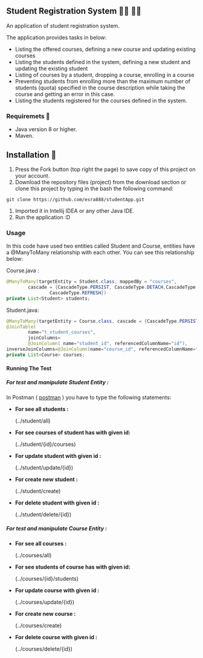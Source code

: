 ## Student Registration System :woman_student: :man_student:

An application of student registration system.

The application provides tasks in below:

- Listing the offered courses, defining a new course and updating existing courses
- Listing the students defined in the system, defining a new student and updating the existing student
- Listing of courses by a student, dropping a course, enrolling in a course
- Preventing students from enrolling more than the maximum number of students (quota) specified in the course description while taking the course and getting an error in this case.
- Listing the students registered for the courses defined in the system. 



### Requiremets 🔧

- Java version 8 or higher.
- Maven.

## Installation 🔌

1. Press the Fork button (top right the page) to save copy of this project on your account.
2. Download the repository files (project) from the download section or clone this project by typing in the bash the following command:

```
git clone https://github.com/esra888/studentApp.git
```

1. Imported it in Intellij IDEA or any other Java IDE.
2. Run the application :D

### Usage

In this code have used two entities called Student and Course, entities have a @ManyToMany relationship with each other. You can see this relationship below:

Course.java : 

```java
@ManyToMany(targetEntity = Student.class, mappedBy = "courses",
        cascade = {CascadeType.PERSIST, CascadeType.DETACH,CascadeType.MERGE,
                CascadeType.REFRESH})
private List<Student> students;
```

Student.java:

```java
@ManyToMany(targetEntity = Course.class, cascade = {CascadeType.PERSIST, CascadeType.DETACH,CascadeType.MERGE,CascadeType.REFRESH} )
@JoinTable(
        name="t_student_courses",
        joinColumns=
        @JoinColumn( name="student_id", referencedColumnName="id"),
inverseJoinColumns=@JoinColumn(name="course_id", referencedColumnName="id"))
private List<Course> courses;
```

#### Running The Test 

##### For test and manipulate Student Entity :

In Postman ( [postman](https://www.postman.com/downloads/) ) you have to type the following statements: 

- **For see all students :**

  (../student/all)

- **For see courses of student has with given id:**

  (../student/{id}/courses)

- **For update student with given id :**

  (../student/update/{id})

- **For create new student :**

  (../student/create)

- **For delete student with given id :**

  (../student/delete/{id})

##### For test and manipulate Course Entity : 

- **For see all courses :**

  (../courses/all)

- **For see students of course has with given id:**

  (../courses/{id}/students)

- **For update course with given id :**

  (../courses/update/{id})

- **For create new course :**

  (../courses/create)

- **For delete course with given id :**

  (../courses/delete/{id})
